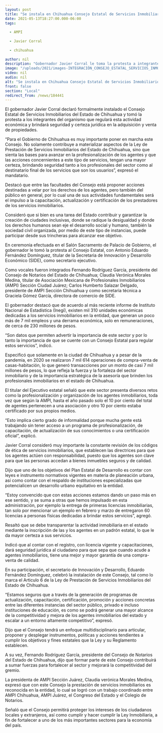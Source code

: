 ```yaml
---
layout: post
title: "Se instala en Chihuahua Consejo Estatal de Servicios Inmobiliarios"
date: 2021-05-13T18:27:00.000-06:00
tags:
  
  - AMPI
  
  - Javier Corral
  
  - chihuahua
  
author: nil
description: "Gobernador Javier Corral le toma la protesta a integrantes del Consejo y destaca que se brindará seguridad jurídica, tanto a los profesionales del sector como a las y los chihuahuenses que requieren de sus servicios para adquirir o vender bienes inmuebles"
image: "/uploads/2021/images-INTEGRACIÓN_CONSEJO_ESTATAL_SERVICIOS_INMOBILIARIOS_(1).jpg"
video: nil
audio: nil
alt: "Se instala en Chihuahua Consejo Estatal de Servicios Inmobiliarios"
front: false
section: "Local"
redirect_from: /news/184441
---
```


El gobernador Javier Corral declaró formalmente instalado el Consejo Estatal de Servicios Inmobiliarios del Estado de Chihuahua y tomó la protesta a los integrantes del organismo que regulará esta actividad económica y brindará seguridad y certeza jurídica en la adquisición y venta de propiedades.

“Para el Gobierno de Chihuahua es muy importante poner en marcha este Consejo. No solamente contribuye a materializar aspectos de la Ley de Prestación de Servicios Inmobiliarios del Estado de Chihuahua, sino que sienta las bases para avanzar en la profesionalización de los agentes y que las acciones concernientes a este tipo de servicios, tengan una mayor certeza, brindando seguridad tanto a los profesionales del sector como al destinatario final de los servicios que son los usuarios”, expresó el mandatario.

Destacó que entre las facultades del Consejo está proponer acciones destinadas a velar por los derechos de los agentes, pero también del público en general, por lo cual una de sus actividades fundamentales será el impulso a la capacitación, actualización y certificación de los prestadores de los servicios inmobiliarios.

Consideró que si bien es una tarea del Estado contribuir y garantizar la creación de ciudades inclusivas, donde se radique la desigualdad y donde los derechos humanos sean eje el desarrollo social y humano, también la sociedad civil organizada, por medio de este tipo de instancias, puede participar desde sus trincheras para alcanzar ese objetivo.

En ceremonia efectuada en el Salón Sacramento de Palacio de Gobierno, el gobernador le tomó la protesta al Consejo Estatal, con Antonio Eduardo Fernández Domínguez, titular de la Secretaria de Innovación y Desarrollo Económico (SIDE), como secretario ejecutivo.

Como vocales fueron integrados Fernando Rodríguez García, presidente del Consejo de Notarios del Estado de Chihuahua; Claudia Verónica Morales Medina, titular de Asociación Mexicana de Profesionales Inmobiliarios (AMPI) Sección Ciudad Juárez; Carlos Humberto Salazar Delgado, presidente de AMPI Sección Chihuahua y como secretaria técnica a Graciela Gómez García, directora de comercio de SIDE.

El gobernador destacó que de acuerdo al más reciente informe de Instituto Nacional de Estadística (Inegi), existen mil 310 unidades económicas dedicadas a los servicios inmobiliarios en la entidad, que generan un poco más de 7 mil empleos y una derrama económica, solo en remuneraciones, de cerca de 230 millones de pesos.

“Son datos que permiten advertir la importancia de este sector y por lo tanto la importancia de que se cuente con un Consejo Estatal para regular estos servicios”, indicó.

Especificó que solamente en la ciudad de Chihuahua y a pesar de la pandemia, en 2020 se realizaron 7 mil 614 operaciones de compra-venta de casas-habitación, lo que generó transacciones por un monto de casi 7 mil millones de pesos, lo que refleja la fuerza y la fortaleza del sector inmobiliario y de la importancia estratégica de la asesoría que brinden los profesionales inmobiliarios en el estado de Chihuahua.

El titular del Ejecutivo estatal señaló que este sector presenta diversos retos como la profesionalización y organización de los agentes inmobiliarios, toda vez que según la AMPI, hasta el año pasado solo el 10 por ciento del total de agentes pertenecen a una asociación y otro 10 por ciento estaba certificado por sus propios medios.

“Esto implica cierto grado de informalidad porque mucha gente está trabajando sin tener acceso a un programa de profesionalización, de capacitación, de actualización de sus conocimientos o una certificación oficial”, explicó. 

Javier Corral consideró muy importante la constante revisión de los códigos de ética de servicios inmobiliarios, que establecen las directrices para que los agentes actúen con responsabilidad, puesto que los agentes son clave para que las personas accedan a bienes inmuebles seguros y de calidad.

Dijo  que uno de los objetivos del Plan Estatal de Desarrollo es contar con leyes e instrumento normativos vigentes en materia de planeación urbana, así como contar con el respaldo de instituciones especializadas que potencialicen un desarrollo urbano equitativo en la entidad.

“Estoy convencido que con estas acciones estamos dando un paso más en ese sentido, y se suma a otras que hemos impulsado en esta administración, por ejemplo la entrega de primeras licencias inmobiliarias, tan solo por mencionar un ejemplo en febrero y marzo de entregaron 60 licencias a personas físicas dedicadas a brindar estos servicios”, agregó.

Resaltó que se debe transparentar la actividad inmobiliaria en el estado mediante la inscripción de las y los agentes en un padrón estatal, lo que le da mayor certeza a sus servicios.

Indicó que al contar con el registro, con licencia vigente y capacitaciones, dará seguridad jurídica al ciudadano para que sepa que cuando acude a agentes inmobiliarios, tiene una mejor y mayor garantía de una compra-venta de calidad.

En su participación, el secretario de Innovación y Desarrollo, Eduardo Fernández Domínguez, celebró la instalación de este Consejo,  tal como lo marca el Articulo 6 de la Ley de Prestación de Servicios Inmobiliarios del Estado de Chihuahua.

“Estamos seguros que a través de la generación de programas de actualización, capacitación, certificación, promoción y acciones concretas entre las diferentes instancias del sector público, privado e incluso instituciones de educación, es como se podrá generar una mayor alcance de la competitividad y mejora de los agentes inmobiliarios del estado y escalar a un entorno altamente competitivo”, expresó.

Dijo que el Consejo tendrá un enfoque multidisciplinario para articular, proponer y desplegar instrumentos, políticas y acciones tendientes a cumplir los objetivos y fines estatales que la Ley y su Reglamento establecen.

A su vez, Fernando Rodríguez García, presidente del Consejo de Notarios del Estado de Chihuahua, dijo que formar parte de este Consejo contribuirá a sumar fuerzas para fortalecer al sector y mejorará la competitividad del gremio.

La presidenta de AMPI Sección Juárez, Claudia verónica Morales Medina, expresó que con este Consejo la prestación de servicios inmobiliarios es reconocida en la entidad, lo cual se logró con un trabajo coordinado entre AMPI Chihuahua, AMPI Juárez, el Congreso del Estado y el Colegio de Notarios.

Señaló que el Consejo permitirá proteger los intereses de los ciudadanos locales y extranjeros, así como cumplir y hacer cumplir la Ley Inmobiliaria, a fin de fortalecer a uno de los más importantes sectores para la economía del país.